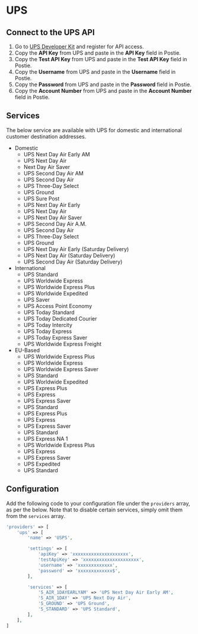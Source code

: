 # UPS

## Connect to the UPS API
1. Go to <a href="https://www.ups.com/upsdeveloperkit?loc=en_US" target="_blank">UPS Developer Kit</a> and register for API access.
1. Copy the **API Key** from UPS and paste in the **API Key** field in Postie.
1. Copy the **Test API Key** from UPS and paste in the **Test API Key** field in Postie.
1. Copy the **Username** from UPS and paste in the **Username** field in Postie.
1. Copy the **Password** from UPS and paste in the **Password** field in Postie.
1. Copy the **Account Number** from UPS and paste in the **Account Number** field in Postie.

## Services
The below service are available with UPS for domestic and international customer destination addresses.

- Domestic
    - UPS Next Day Air Early AM
    - UPS Next Day Air
    - Next Day Air Saver
    - UPS Second Day Air AM
    - UPS Second Day Air
    - UPS Three-Day Select
    - UPS Ground
    - UPS Sure Post
    - UPS Next Day Air Early
    - UPS Next Day Air
    - UPS Next Day Air Saver
    - UPS Second Day Air A.M.
    - UPS Second Day Air
    - UPS Three-Day Select
    - UPS Ground
    - UPS Next Day Air Early (Saturday Delivery)
    - UPS Next Day Air (Saturday Delivery)
    - UPS Second Day Air (Saturday Delivery)
- International
    - UPS Standard
    - UPS Worldwide Express
    - UPS Worldwide Express Plus
    - UPS Worldwide Expedited
    - UPS Saver
    - UPS Access Point Economy
    - UPS Today Standard
    - UPS Today Dedicated Courier
    - UPS Today Intercity
    - UPS Today Express
    - UPS Today Express Saver
    - UPS Worldwide Express Freight
- EU-Based
    - UPS Worldwide Express Plus
    - UPS Worldwide Express
    - UPS Worldwide Express Saver
    - UPS Standard
    - UPS Worldwide Expedited
    - UPS Express Plus
    - UPS Express
    - UPS Express Saver
    - UPS Standard
    - UPS Express Plus
    - UPS Express
    - UPS Express Saver
    - UPS Standard
    - UPS Express NA 1
    - UPS Worldwide Express Plus
    - UPS Express
    - UPS Express Saver
    - UPS Expedited
    - UPS Standard

## Configuration
Add the following code to your configuration file under the `providers` array, as per the below. Note that to disable certain services, simply omit them from the `services` array.

```php
'providers' => [
    'ups' => [
        'name' => 'USPS',

        'settings' => [
            'apiKey' => 'xxxxxxxxxxxxxxxxxxxxx',
            'testApiKey' => 'xxxxxxxxxxxxxxxxxxxxx',
            'username' => 'xxxxxxxxxxxxx',
            'password' => 'xxxxxxxxxxxxx$',
        ],

        'services' => [
            'S_AIR_1DAYEARLYAM' => 'UPS Next Day Air Early AM',
            'S_AIR_1DAY' => 'UPS Next Day Air',
            'S_GROUND' => 'UPS Ground',
            'S_STANDARD' => 'UPS Standard',
        ],
    ],
]
```
